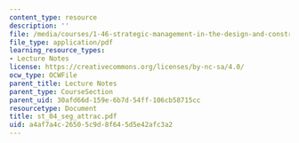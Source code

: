 ```yaml
---
content_type: resource
description: ''
file: /media/courses/1-46-strategic-management-in-the-design-and-construction-value-chain-fall-2003/a4af7a4c26505c9d8f645d5e42afc3a2_st_04_seg_attrac.pdf
file_type: application/pdf
learning_resource_types:
- Lecture Notes
license: https://creativecommons.org/licenses/by-nc-sa/4.0/
ocw_type: OCWFile
parent_title: Lecture Notes
parent_type: CourseSection
parent_uid: 30afd66d-159e-6b7d-54ff-106cb58715cc
resourcetype: Document
title: st_04_seg_attrac.pdf
uid: a4af7a4c-2650-5c9d-8f64-5d5e42afc3a2
---
```

